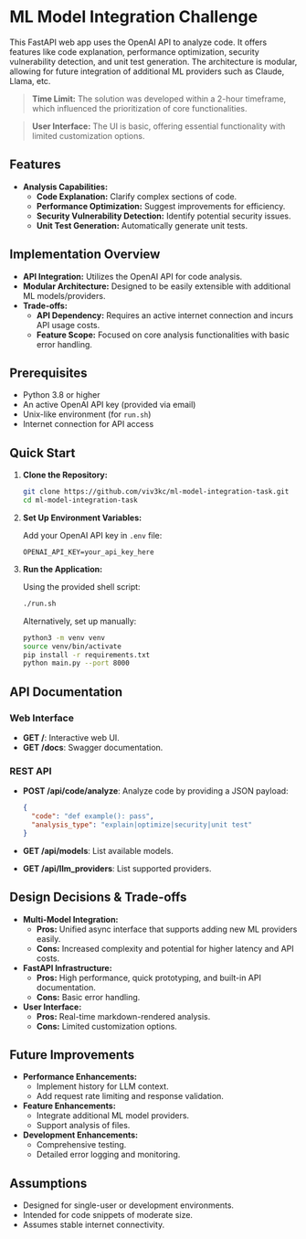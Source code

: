 # ML Model Integration Challenge

This FastAPI web app uses the OpenAI API to analyze code. It offers features like code explanation, performance optimization, security vulnerability detection, and unit test generation. The architecture is modular, allowing for future integration of additional ML providers such as Claude, Llama, etc.

> **Time Limit:** The solution was developed within a 2-hour timeframe, which influenced the prioritization of core functionalities.

> **User Interface:** The UI is basic, offering essential functionality with limited customization options.

## Features

- **Analysis Capabilities:**
  - **Code Explanation:** Clarify complex sections of code.
  - **Performance Optimization:** Suggest improvements for efficiency.
  - **Security Vulnerability Detection:** Identify potential security issues.
  - **Unit Test Generation:** Automatically generate unit tests.

## Implementation Overview

- **API Integration:** Utilizes the OpenAI API for code analysis.
- **Modular Architecture:** Designed to be easily extensible with additional ML models/providers.
- **Trade-offs:**
  - **API Dependency:** Requires an active internet connection and incurs API usage costs.
  - **Feature Scope:** Focused on core analysis functionalities with basic error handling.

## Prerequisites

- Python 3.8 or higher
- An active OpenAI API key (provided via email)
- Unix-like environment (for `run.sh`)
- Internet connection for API access

## Quick Start

1. **Clone the Repository:**

   ```bash
   git clone https://github.com/viv3kc/ml-model-integration-task.git
   cd ml-model-integration-task
   ```

2. **Set Up Environment Variables:**

   Add your OpenAI API key in `.env` file:

   ```plaintext
   OPENAI_API_KEY=your_api_key_here
   ```

3. **Run the Application:**

   Using the provided shell script:

   ```bash
   ./run.sh
   ```

   Alternatively, set up manually:

   ```bash
   python3 -m venv venv
   source venv/bin/activate
   pip install -r requirements.txt
   python main.py --port 8000
   ```

## API Documentation

### Web Interface

- **GET /**: Interactive web UI.
- **GET /docs**: Swagger documentation.

### REST API

- **POST /api/code/analyze**: Analyze code by providing a JSON payload:

  ```json
  {
    "code": "def example(): pass",
    "analysis_type": "explain|optimize|security|unit test"
  }
  ```

- **GET /api/models**: List available models.
- **GET /api/llm_providers**: List supported providers.

## Design Decisions & Trade-offs

- **Multi-Model Integration:**
  - **Pros:** Unified async interface that supports adding new ML providers easily.
  - **Cons:** Increased complexity and potential for higher latency and API costs.
- **FastAPI Infrastructure:**
  - **Pros:** High performance, quick prototyping, and built-in API documentation.
  - **Cons:** Basic error handling.
- **User Interface:**
  - **Pros:** Real-time markdown-rendered analysis.
  - **Cons:** Limited customization options.

## Future Improvements

- **Performance Enhancements:**
  - Implement history for LLM context.
  - Add request rate limiting and response validation.
- **Feature Enhancements:**
  - Integrate additional ML model providers.
  - Support analysis of files.
- **Development Enhancements:**
  - Comprehensive testing.
  - Detailed error logging and monitoring.

## Assumptions

- Designed for single-user or development environments.
- Intended for code snippets of moderate size.
- Assumes stable internet connectivity.
